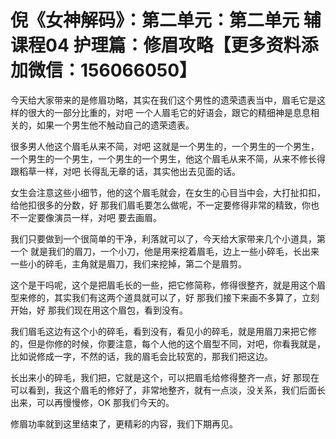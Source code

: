 # 倪《女神解码》：第二单元：第二单元 辅课程04 护理篇：修眉攻略【更多资料添加微信：156066050】

今天给大家带来的是修眉功略，其实在我们这个男性的遗荣遗表当中，眉毛它是这样的很大的一部分比重的，对吧 一个人眉毛它的好语会，跟它的精细神是息息相关的，如果一个男生他不触动自己的遗荣遗表。

很多男人他这个眉毛从来不简，对吧 这就是一个男生的，一个男生的一个男生，一个男生的一个男生，一个男生的一个男生，他这个眉毛从来不简，从来不修长得跟稻草一样，对吧 长得乱无章的话，其实他出去见面的话。

女生会注意这些小细节，他的这个眉毛就会，在女生的心目当中会，大打扯扣扣，给他扣很多的分数，好 那我们眉毛要怎么做呢，不一定要修得非常的精致，你也不一定要像演员一样，对吧 要去画眉。

我们只要做到一个很简单的干净，利落就可以了，今天给大家带来几个小道具，第一个 就是我们的眉刀，一个小刀，他是用来挖着眉毛，边上一些小碎毛，长出来一些小的碎毛，主角就是眉刀，我们来挖掉，第二个是眉剪。

这个是干吗呢，这个是把眉毛长的一些，把它修简称，修得很整齐，就是用这个眉型来修的，其实我们有这两个道具就可以了，好 那我们接下来画不多算了，立刻开始，好 那我们现在用这个眉包，看到没有。

我们眉毛这边有这个小的碎毛，看到没有，看见小的碎毛，就是用眉刀来把它修的，但是你修的时候，你要注意，每个人他的这个眉型不同，对吧，你看我就是，比如说修成一字，不然的话，我的眉毛会比较宽的，那我们把这边。

长出来小的碎毛，我们把，它就是这个，可以把眉毛给修得整齐一点，好 那现在可以看到，我这个眉毛的修好了，非常地整齐，就有一点淡，没关系，我们后面长出来，可以再慢慢修，OK 那我们今天的。

修眉功率就到这里结束了，更精彩的内容，我们下期再见。